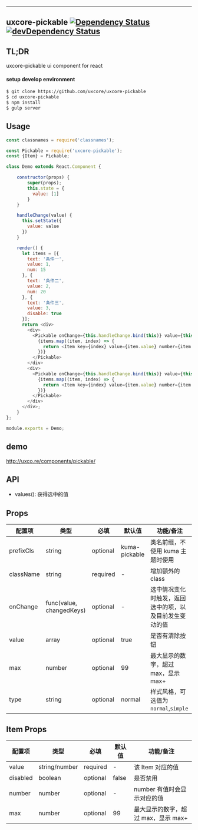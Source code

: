 ---

## uxcore-pickable [![Dependency Status](http://img.shields.io/david/uxcore/uxcore-pickable.svg?style=flat-square)](https://david-dm.org/uxcore/uxcore-pickable) [![devDependency Status](http://img.shields.io/david/dev/uxcore/uxcore-pickable.svg?style=flat-square)](https://david-dm.org/uxcore/uxcore-pickable#info=devDependencies) 

## TL;DR

uxcore-pickable ui component for react

#### setup develop environment

```sh
$ git clone https://github.com/uxcore/uxcore-pickable
$ cd uxcore-pickable
$ npm install
$ gulp server
```

## Usage

```js
const classnames = require('classnames');

const Pickable = require('uxcore-pickable');
const {Item} = Pickable;

class Demo extends React.Component {

    constructor(props) {
        super(props);
        this.state = {
          value: [1]
        }
    }

    handleChange(value) {
      this.setState({
        value: value
      })
    }

    render() {
      let items = [{
        text: '条件一',
        value: 1,
        num: 15
      }, {
        text: '条件二',
        value: 2,
        num: 20
      }, {
        text: '条件三',
        value: 3,
        disable: true
      }];
      return <div>
        <div>
          <Pickable onChange={this.handleChange.bind(this)} value={this.state.value}>
            {items.map((item, index) => {
              return <Item key={index} value={item.value} number={item.num} disabled={item.disable}>{item.text}</Item>
            })}
          </Pickable>
        </div>
        <div>
          <Pickable onChange={this.handleChange.bind(this)} value={this.state.value} type="simple">
            {items.map((item, index) => {
              return <Item key={index} value={item.value} number={item.num} disabled={item.disable}>{item.text}</Item>
            })}
          </Pickable>
        </div>
      </div>;
    }
};

module.exports = Demo;
```

## demo

http://uxco.re/components/pickable/

## API

* values(): 获得选中的值

## Props

| 配置项 | 类型 | 必填 | 默认值 | 功能/备注 |
|---|---|---|---|---|
|prefixCls|string|optional|kuma-pickable|类名前缀，不使用 kuma 主题时使用|
|className|string|required|-|增加额外的class|
|onChange|func(value, changedKeys)|optional|-|选中情况变化时触发，返回选中的项，以及目前发生变动的值|
|value|array|optional|true|是否有清除按钮|
|max|number|optional|99|最大显示的数字，超过 max，显示 max+|
|type|string|optional|normal|样式风格，可选值为`normal`,`simple`|

## Item Props

| 配置项 | 类型 | 必填 | 默认值 | 功能/备注 |
|---|---|---|---|---|
|value|string/number|required|-|该 Item 对应的值|
|disabled|boolean|optional|false|是否禁用|
|number|number|optional|-|number 有值时会显示对应的值|
|max|number|optional|99|最大显示的数字，超过 max，显示 max+|

